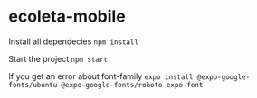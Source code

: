 # ecoleta-mobile

Install all dependecies
```npm install```

Start the project
```npm start```

If you get an error about font-family
```expo install @expo-google-fonts/ubuntu @expo-google-fonts/roboto expo-font```
